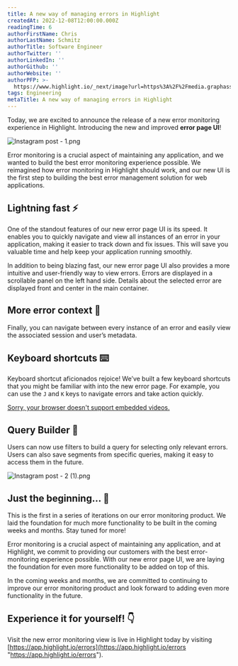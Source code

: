 ```yaml
---
title: A new way of managing errors in Highlight
createdAt: 2022-12-08T12:00:00.000Z
readingTime: 6
authorFirstName: Chris
authorLastName: Schmitz
authorTitle: Software Engineer
authorTwitter: ''
authorLinkedIn: ''
authorGithub: ''
authorWebsite: ''
authorPFP: >-
  https://www.highlight.io/_next/image?url=https%3A%2F%2Fmedia.graphassets.com%2FViK27IG7TCe0YDK20tFy&w=3840&q=75
tags: Engineering
metaTitle: A new way of managing errors in Highlight
---
```


Today, we are excited to announce the release of a new error monitoring experience in Highlight. Introducing the new and improved **error page UI**!

![Instagram post - 1.png](https://media.graphassets.com/H5SACGdvTR2hcQGFGlC0 "Instagram post - 1.png")

Error monitoring is a crucial aspect of maintaining any application, and we wanted to build the best error monitoring experience possible. We reimagined how error monitoring in Highlight should work, and our new UI is the first step to building the best error management solution for web applications.

## Lightning fast ⚡

One of the standout features of our new error page UI is its speed. It enables you to quickly navigate and view all instances of an error in your application, making it easier to track down and fix issues. This will save you valuable time and help keep your application running smoothly.

In addition to being blazing fast, our new error page UI also provides a more intuitive and user-friendly way to view errors. Errors are displayed in a scrollable panel on the left hand side. Details about the selected error are displayed front and center in the main container.

## More error context 🧐

Finally, you can navigate between every instance of an error and easily view the associated session and user’s metadata.

## Keyboard shortcuts ⌨️

Keyboard shortcut aficionados rejoice! We’ve built a few keyboard shortcuts that you might be familiar with into the new error page. For example, you can use the `J` and `K` keys to navigate errors and take action quickly.

[Sorry, your browser doesn't support embedded videos.](https://media.graphassets.com/8AMc3uToucT84spgUtQN)

## Query Builder 👥

Users can now use filters to build a query for selecting only relevant errors. Users can also save segments from specific queries, making it easy to access them in the future.

![Instagram post - 2 (1).png](https://media.graphassets.com/HzjnB9IwRQeJe9kzHi7k "Instagram post - 2 (1).png")

## Just the beginning… 👀

This is the first in a series of iterations on our error monitoring product. We laid the foundation for much more functionality to be built in the coming weeks and months. Stay tuned for more!

Error monitoring is a crucial aspect of maintaining any application, and at Highlight, we commit to providing our customers with the best error-monitoring experience possible. With our new error page UI, we are laying the foundation for even more functionality to be added on top of this.

In the coming weeks and months, we are committed to continuing to improve our error monitoring product and look forward to adding even more functionality in the future.

## Experience it for yourself! 👇

Visit the new error monitoring view is live in Highlight today by visiting [https://app.highlight.io/errors](https://app.highlight.io/errors "https://app.highlight.io/errors").
